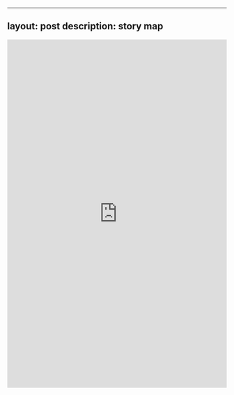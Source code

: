 ﻿---

layout: post
description: story map
---



<iframe width="100%" height="800px" src="https://vassar.maps.arcgis.com/apps/MapJournal/index.html?appid=09174a763fc44de3a13773748cbcce97" frameborder="0" scrolling="no"></iframe>
